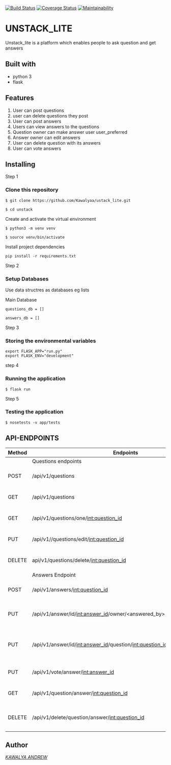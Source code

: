 [![Build Status](https://travis-ci.org/Kawalyaa/unstack_lite.svg?branch=develop)](https://travis-ci.org/Kawalyaa/unstack_lite)  [![Coverage Status](https://coveralls.io/repos/github/Kawalyaa/unstack_lite/badge.svg?branch=develop)](https://coveralls.io/github/Kawalyaa/unstack_lite?branch=develop)  [![Maintainability](https://api.codeclimate.com/v1/badges/d417da464cf04677652b/maintainability)](https://codeclimate.com/github/Kawalyaa/unstack_lite/maintainability)

# UNSTACK_LITE

Unstack_lite is a platform which enables people to ask question and get answers



## Built with

* python 3
* flask

## Features

  1. User can post questions
  1. user can delete questions they post
  1. User can post answers
  1. Users can view answers to the questions
  1. Question owner can make answer user user_preferred
  1. Answer owner can edit answers
  1. User can delete question with its answers
  1. User can vote answers

## Installing

Step 1

### Clone this repository

```
$ git clone https://github.com/Kawalyaa/ustack_lite.git

$ cd unstack

```

Create and activate the virtual environment

```
$ python3 -m venv venv

$ source venv/bin/activate

```

Install project dependencies

```
pip install -r requirements.txt

```

Step 2

### Setup Databases

Use data structres as databases eg lists

Main Database

```
questions_db = []

answers_db = []
```

Step 3

### Storing the environmental variables

```
export FLASK_APP="run.py"
export FLASK_ENV="development"
```

step 4

### Running the application

```
$ flask run
```

Step 5

### Testing the application

```
$ nosetests -v app/tests
```

## API-ENDPOINTS

 Method | Endpoints | Functionality
 ------ | --------- | -------------
 |      |         Questions endpoints       |
 POST | /api/v1/questions | A user can post question
 GET | /api/v1/questions | A user can view all the questions
 GET | /api/v1/questions/one/<int:question_id> | A user can view a single question
 PUT | /api/v1//questions/edit/<int:question_id> | A user can edit a question
 DELETE | api/v1/questions/delete/<int:question_id> | A user can delete a question
 |      |             Answers Endpoint                    |
 POST | /api/v1/answers/<int:question_id> | A user can post Answers
 PUT | /api/v1/answer/id/<int:answer_id>/owner/<answered_by> | A user can edit strictly the answer owner
 PUT | /api/v1/answer/id/<int:answer_id>/question/<int:question_id>/owner/<created_by> | A question owner can make answer user preffered
 PUT | /api/v1/vote/answer/<int:answer_id> | A user can vote for answer
 GET | /api/v1/question/answer/<int:question_id> | A user can get question with answer
 DELETE | /api/v1/delete/question/answer/<int:question_id> | A user can delete a question and its answer

## Author

*[KAWALYA ANDREW](https://github.com/Kawalyaa)*
